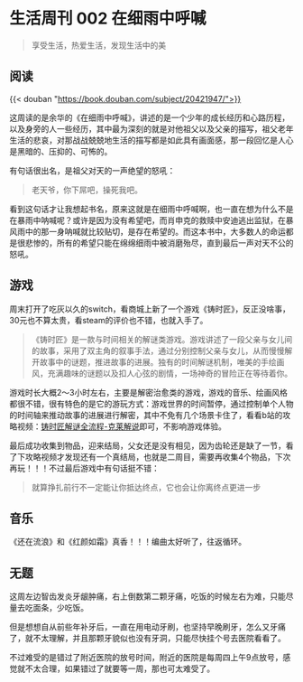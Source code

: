 # 生活周刊 002 在细雨中呼喊

> 享受生活，热爱生活，发现生活中的美

## 阅读
{{< douban "https://book.douban.com/subject/20421947/">}}


这周读的是余华的《在细雨中呼喊》，讲述的是一个少年的成长经历和心路历程，以及身旁的人一些经历，其中最为深刻的就是对他祖父以及父亲的描写，祖父老年生活的悲哀，对那战战兢兢地生活的描写都是如此具有画面感，那一段回忆是人心是黑暗的、压抑的、可怖的。

有句话很出名，是祖父对天的一声绝望的怒吼：

> 老天爷，你下屌吧，操死我吧。

看到这句话才让我想起书名，原来这就是在细雨中呼喊啊，也一直在想为什么不是在暴雨中呐喊呢？或许是因为没有希望吧，而肖申克的救赎中安迪逃出监狱，在暴风雨中的那一身呐喊就比较贴切，是存在希望的。而这本书中，大多数人的命运都是很悲惨的，所有的希望只能在绵绵细雨中被消磨殆尽，直到最后一声对天不公的怒吼。

## 游戏
周末打开了吃灰以久的switch，看商城上新了一个游戏《铸时匠》，反正没啥事，30元也不算太贵，看steam的评价也不错，也就入手了。

> 《铸时匠》是一款与时间相关的解谜类游戏。游戏讲述了一段父亲与女儿间的故事，采用了双主角的叙事手法，通过分别控制父亲与女儿，从而慢慢解开故事中的谜题，推进故事的进展。独有的时间解谜机制，唯美的手绘画风，充满趣味的谜题以及扣人心弦的剧情，一场神奇的冒险正在等待着你。

游戏时长大概2～3小时左右，主要是解密治愈类的游戏，游戏的音乐、绘画风格都很不错，很有特色的是它的游玩方式：游戏世界的时间暂停，通过控制单个人物的时间轴来推动故事的进展进行解密，其中不免有几个场景卡住了，看看b站的攻略视频：[铸时匠解谜全流程-克莱解说](https://b23.tv/97Twceh)即可，不影响游戏体验。

最后成功收集到物品，迎来结局，父女还是没有相见，因为齿轮还是缺了一节，看了下攻略视频才发现还有一个真结局，也就是二周目，需要再收集4个物品，下次再玩！！！不过最后游戏中有句话挺不错：

> 就算挣扎前行不一定能让你抵达终点，它也会让你离终点更进一步

## 音乐
《还在流浪》和《红颜如霜》真香！！！编曲太好听了，往返循环。

## 无题
这周左边智齿发炎牙龈肿痛，右上倒数第二颗牙痛，吃饭的时候左右为难，只能尽量去吃面条，少吃饭。

但是想想自从前些年补牙后，一直在用电动牙刷，也坚持早晚刷牙，怎么又牙痛了，就不太理解，并且那颗牙貌似也没有牙洞，只能尽快挂个号去医院看看了。

不过难受的是错过了附近医院的放号时间，附近的医院是每周四上午9点放号，感觉就不太合理，如果错过了就要等一周，那也可太难受了。
